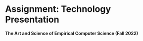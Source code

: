 # Assignment: Technology Presentation

**The Art and Science of Empirical Computer Science (Fall 2022)**

